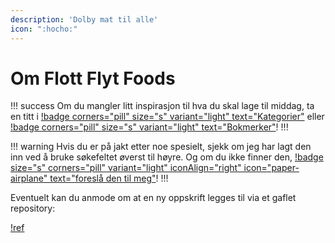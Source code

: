 ```yaml
---
description: 'Dolby mat til alle'
icon: ":hocho:"
---
```


# Om Flott Flyt Foods

!!! success
Om du mangler litt inspirasjon til hva du skal lage til middag, ta en titt i [!badge
corners="pill" size="s" variant="light" text="Kategorier"](./categories) eller [!badge
corners="pill" size="s" variant="light" text="Bokmerker"](./tags)!
!!!

!!! warning
Hvis du er på jakt etter noe spesielt, sjekk om jeg har lagt den inn ved å bruke
søkefeltet øverst til høyre. Og om du ikke finner den, [!badge size="s" corners="pill"
variant="light" iconAlign="right" icon="paper-airplane" text="foreslå den til meg"](https://github.com/engeir/simple-recipes-cookbook/issues/new?assignees=&labels=recipe&template=recipe-request.md&title=%5BRECIPE%5D)!
!!!

Eventuelt kan du anmode om at en ny oppskrift legges til via et gaflet repository:

[!ref](/blog/hvordan-bidra.md)
